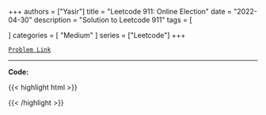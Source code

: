 
+++
authors = ["Yasir"]
title = "Leetcode 911: Online Election"
date = "2022-04-30"
description = "Solution to Leetcode 911"
tags = [
    
]
categories = [
    "Medium"
]
series = ["Leetcode"]
+++



[`Problem Link`](https://leetcode.com/problems/online-election/description/)

---

**Code:**

{{< highlight html >}}

{{< /highlight >}}

